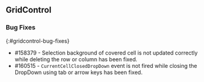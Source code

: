 ## GridControl

### Bug Fixes
{:#gridcontrol-bug-fixes}

* \#158379 - Selection background of covered cell is not updated correctly while deleting the row or column has been fixed.
* \#160515 - `CurrentCellClosedDropDown` event is not fired while closing the DropDown using tab or arrow keys has been fixed.